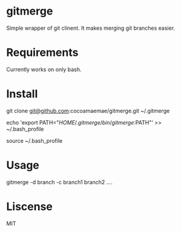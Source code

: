 # gitmerge
Simple wrapper of git clinent. It makes merging git branches easier.

# Requirements
Currently works on only bash.

# Install
git clone git@github.com:cocoamaemae/gitmerge.git ~/.gitmerge

echo 'export PATH="$HOME/.gitmerge/bin/gitmerge:$PATH"' >> ~/.bash_profile

source ~/.bash_profile

# Usage
gitmerge -d branch -c branch1 branch2 ....

# Liscense
MIT
